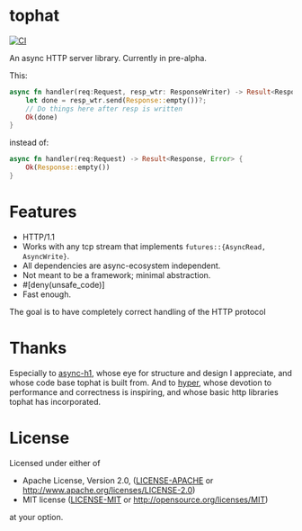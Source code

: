 # tophat
[![CI](https://github.com/hwchen/tophat/workflows/ci/badge.svg)](https://github.com/hwchen/tophat/actions?query=workflow%3Aci)

An async HTTP server library. Currently in pre-alpha.

This:
```rust
async fn handler(req:Request, resp_wtr: ResponseWriter) -> Result<ResponseWritten, Error> {
    let done = resp_wtr.send(Response::empty())?;
    // Do things here after resp is written
    Ok(done)
}
```

instead of:
```rust
async fn handler(req:Request) -> Result<Response, Error> {
    Ok(Response::empty())
}
```

# Features
- HTTP/1.1
- Works with any tcp stream that implements `futures::{AsyncRead, AsyncWrite}`.
- All dependencies are async-ecosystem independent.
- Not meant to be a framework; minimal abstraction.
- #[deny(unsafe_code)]
- Fast enough.

The goal is to have completely correct handling of the HTTP protocol

# Thanks
Especially to [async-h1](https://github.com/http-rs/async-h1), whose eye for structure and design I appreciate, and whose code base tophat is built from.
And to [hyper](https://github.com/hyperium/hyper), whose devotion to performance and correctness is inspiring, and whose basic http libraries tophat has incorporated.

# License

Licensed under either of

* Apache License, Version 2.0, ([LICENSE-APACHE](LICENSE-APACHE) or http://www.apache.org/licenses/LICENSE-2.0)
* MIT license ([LICENSE-MIT](LICENSE-MIT) or http://opensource.org/licenses/MIT)

at your option.
